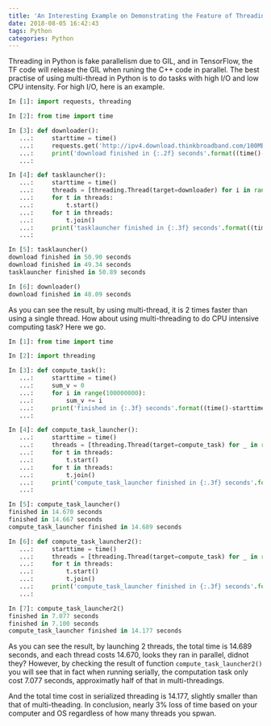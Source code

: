 ```yaml
---
title: 'An Interesting Example on Demonstrating the Feature of Threading in Python '
date: 2018-08-05 16:42:43
tags: Python
categories: Python
---
```


Threading in Python is fake parallelism due to GIL, and in TensorFlow, the TF code will release the GIL when runing the C++ code in parallel. The best practise of using multi-thread in Python is to do tasks with high I/O and low CPU intensity. For high I/O, here is an example.


```Python
In [1]: import requests, threading

In [2]: from time import time

In [3]: def downloader():
   ...:     starttime = time()
   ...:     requests.get('http://ipv4.download.thinkbroadband.com/100MB.zip')
   ...:     print('download finished in {:.2f} seconds'.format((time()-starttime)))
   ...: 

In [4]: def tasklauncher():
   ...:     starttime = time()
   ...:     threads = [threading.Thread(target=downloader) for i in range(2)]
   ...:     for t in threads:
   ...:         t.start()
   ...:     for t in threads:
   ...:         t.join()
   ...:     print('tasklauncher finished in {:.3f} seconds'.format((time()-starttime)))
   ...: 

In [5]: tasklauncher()
download finished in 50.90 seconds
download finished in 49.34 seconds
tasklauncher finished in 50.89 seconds

In [6]: downloader()
download finished in 48.09 seconds
```

As you can see the result, by using multi-thread, it is 2 times faster than using a single thread. How about using multi-threading to do CPU intensive computing task? Here we go.


```Python
In [1]: from time import time

In [2]: import threading

In [3]: def compute_task():
   ...:     starttime = time()
   ...:     sum_v = 0
   ...:     for i in range(100000000):
   ...:         sum_v += i
   ...:     print('finished in {:.3f} seconds'.format((time()-starttime)))
   ...:     

In [4]: def compute_task_launcher():
   ...:     starttime = time()
   ...:     threads = [threading.Thread(target=compute_task) for _ in range(2)]
   ...:     for t in threads:
   ...:         t.start()
   ...:     for t in threads:
   ...:         t.join()
   ...:     print('compute_task_launcher finished in {:.3f} seconds'.format((time()-starttime)))
   ...:     

In [5]: compute_task_launcher()
finished in 14.670 seconds
finished in 14.667 seconds
compute_task_launcher finished in 14.689 seconds

In [6]: def compute_task_launcher2():
   ...:     starttime = time()
   ...:     threads = [threading.Thread(target=compute_task) for _ in range(2)]
   ...:     for t in threads:
   ...:         t.start()
   ...:         t.join()
   ...:     print('compute_task_launcher finished in {:.3f} seconds'.format((time()-starttime)))
   ...:     

In [7]: compute_task_launcher2()
finished in 7.077 seconds
finished in 7.100 seconds
compute_task_launcher finished in 14.177 seconds
```

As you can see the result, by launching 2 threads, the total time is 14.689 seconds, and each thread costs 14.670, looks they ran in parallel, didnot they? However, by checking the result of function `compute_task_launcher2()` you will see that in fact when running serially, the computation task only cost 7.077 seconds, approximatly half of that in multi-threadings.

And the total time cost in serialized threading is 14.177, slightly smaller than that of multi-theading. In conclusion, nearly 3% loss of time based on your computer and OS regardless of how many threads you spwan.

